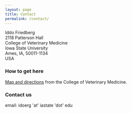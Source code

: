 ```yaml
---
layout: page
title: Contact
permalink: /contact/
---
```

Iddo Friedberg\
2118 Patterson Hall\
College of Veterinary Medicine\
Iowa State University\
Ames, IA, 50011-1134\
USA

### How to get here

[Map and directions](https://vetmed.iastate.edu/about/map-directions) from the College of Veterinary Medicine.

### Contact us

email: idoerg 'at' iastate 'dot' edu
